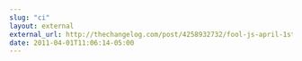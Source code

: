 ```yaml
---
slug: "ci"
layout: external
external_url: http://thechangelog.com/post/4258932732/fool-js-april-1st-javascript-snippet#april
date: 2011-04-01T11:06:14-05:00
---
```


